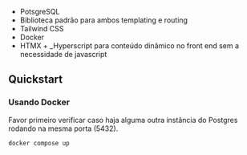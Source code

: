 
- PotsgreSQL
- Biblioteca padrão para ambos templating e routing
- Tailwind CSS
- Docker
- HTMX + _Hyperscript para conteúdo dinâmico no front end sem a necessidade de javascript

## Quickstart
### Usando Docker
Favor primeiro verificar caso haja alguma outra instância do Postgres rodando na mesma porta (5432).
```sh
docker compose up
```
